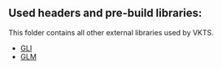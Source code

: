 Used headers and pre-build libraries:
-------------------------------------

This folder contains all other external libraries used by VKTS.
  
- [GLI](http://gli.g-truc.net)  
- [GLM](http://glm.g-truc.net)

